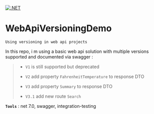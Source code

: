 [![.NET](https://github.com/aimenux/WebApiVersioningDemo/actions/workflows/ci.yml/badge.svg?branch=main)](https://github.com/aimenux/WebApiVersioningDemo/actions/workflows/ci.yml)

# WebApiVersioningDemo
```
Using versioning in web api projects
```

In this repo, i m using a basic web api solution with multiple versions supported and documented via swagger :

>
> - `V1` is still supported but deprecated
> 
> - `V2` add property `FahrenheitTemperature` to response DTO
>
> - `V3` add property `Summary` to response DTO
> 
> - `V3.1` add new route `Search`
>

**`Tools`** : net 7.0, swagger, integration-testing
